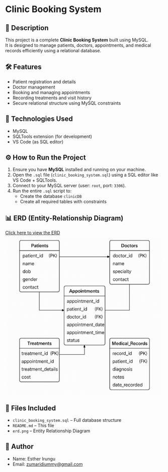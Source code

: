 # Clinic Booking System

## 📄 Description

This project is a complete **Clinic Booking System** built using MySQL.  
It is designed to manage patients, doctors, appointments, and medical records efficiently using a relational database.

## 🛠️ Features

- Patient registration and details
- Doctor management
- Booking and managing appointments
- Recording treatments and visit history
- Secure relational structure using MySQL constraints

## 🧰 Technologies Used

- MySQL
- SQLTools extension (for development)
- VS Code (as SQL editor)

## ⚙️ How to Run the Project

1. Ensure you have **MySQL** installed and running on your machine.
2. Open the `.sql` file (`clinic_booking_system.sql`) using a SQL editor like VS Code + SQLTools.
3. Connect to your MySQL server (user: `root`, port: `3306`).
4. Run the entire `.sql` script to:
   - Create the database `clinicDB`
   - Create all required tables with constraints

## 📊 ERD (Entity-Relationship Diagram)

[Click here to view the ERD](#)  
![ERD Diagram](ERD.png)



## 📂 Files Included

- `clinic_booking_system.sql` – Full database structure
- `README.md` – This file
- `erd.png` – Entity Relationship Diagram 

## 📌 Author

- Name: Esther Irungu
- Email: zumaridiummy@gmail.com

